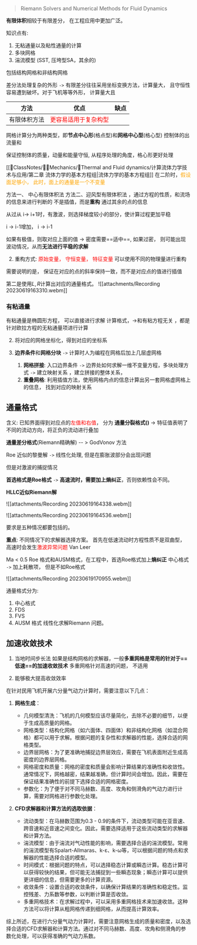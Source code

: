 
> Riemann Solvers and Numerical Methods for Fluid Dynamics

**有限体积**相较于有限差分， 在工程应用中更加广泛。

知识点有:
1. 无粘通量以及粘性通量的计算
2. 多块网格
3. 湍流模型 (SST, 压垮型SA，其余的)

包括结构网格和非结构网格

差分法处理复杂的外形 `->` 有限差分往往采用坐标变换方法，计算量大， 且守恒性容易遭到破坏。对于飞机等等外形， 计算量大且

| 方法         | 优点                                                                          | 缺点 |
| ------------ | ----------------------------------------------------------------------------- | ---- |
| 有限体积方法 | <mark style="background: transparent; color: red">更容易适用于复杂构型</mark> |      |


网格计算分为两种类型，即**节点中心形**(格点型)和**网格中心型**(格心型)
控制体的出流量和

保证控制体的质量，动量和能量守恒, 从程序处理的角度，格心形更好处理

[[📘ClassNotes/👨‍🔧Mechanics/🌊Thermal and Fluid dynamics/计算流体力学技术与应用/第二章 流体力学的基本方程组|流体力学的基本方程组]]
在二阶时，<mark style="background: transparent; color: orange">假设面足够小， 此时，面上的通量是一个不变量</mark>

方法一、 中心有限体积法
方法二、迎风型有限体积法 ，通过方程的性质，和流场的信息来进行判断的
不是插值，而是**重构** 通过其余的点的信息

从过从 i-> i+1时，有激波，则选择梯度较小的部分，使计算过程更加平稳

i -> i-1增加， i -> i-1 

如果有极值，则取对应上面的值 -> 密度需要==适中==, 如果过密， 则可能出现波动情况，从而**无法进行平稳的求解**

2. 重构方式: <mark style="background: transparent; color: red">原始变量， 守恒变量， 特征变量</mark>
可以使用不同的物理量进行重构

需要说明的是， 保证在对应的点的斜率保持一致，而不是对应点的值进行插值

第二是使用$L, R$计算出对应的通量格式。
![[attachments/Recording 20230619163310.webm]]

### 有粘通量
有粘通量是椭圆形方程， 可以直接进行求解
计算格式，->和有粘方程无关 ，都是针对欧拉方程的无粘通量项进行计算

2. 将对应的网格坐标化，得到对应的坐标系

3. **边界条件**和**网格分块** `->` 计算时人为编程在网格后加上几层虚网格
	1. **网格拼接**:  入口边界条件 `->` 边界处如何求解一维不变量方程，多块处理方式 `->` 建立映射关系 ，建立拼接的整体关系，
	2. **重叠网格**: 利用插值方法，使用网格内点的信息计算出另一套网格虚网格上的信息， 找到对应的映射关系
	
## 通量格式
含义: 已知界面得到对应点的<mark style="background: transparent; color: red">左值和右值</mark>， 分为
**通量分裂格式()** -> 特征值表明了不同的流动方向，将正负的流动进行叠加

**通量差分格式**(Riemann精确解) -- > GodVonov 方法

Roe 近似的黎曼解 `->` 线性化处理, 但是在膨胀波部分会出现问题

但是对激波的捕捉情况

**首选格式是Roe格式** `->` **高速流时，需要加上熵纠正**，否则依赖性会不同。 

**HLLC近似Riemann解**

![[attachments/Recording 20230619164338.webm]]

![[attachments/Recording 20230619164536.webm]]

要求是五种情况都要包括的。

**重点**: 不同情况下的求解器选择方案。
首先在低速流动时方程性质不是双曲型，
高速时会发生<mark style="background: transparent; color: red">激波异常问题</mark>
Van Leer 

Ma < 0.5  Roe 格式和AUSM格式，在工程中，首选Roe格式加上**熵纠正**
中心格式 `->` 加上耗散项， 但是不如Roe格式

![[attachments/Recording 20230619170955.webm]]

通量格式分为: 
1. 中心格式
2. FDS 
3. FVS 
4. AUSM 格式
线性化求解Riemann 问题。


## 加速收敛技术
1) 当地时间步长法
如果是结构网格的求解器，一般**多重网格是常用的针对于==低速==的加速收敛技术**
多重网格针对高速的问题， 不适用 

2) 能够极大提高收敛效率

在针对民用飞机开展六分量气动力计算时，需要注意以下几点：
1. **网格生成**：
    
    - 几何模型清洗：飞机的几何模型应该尽量简化，去除不必要的细节，以便于生成高质量的网格。
    - 网格类型：结构化网格（如六面体、四面体）和非结构化网格（如混合网格）都可以用于求解。根据问题的复杂性和求解器的性能，选择合适的网格类型。
    - 边界层网格：为了更准确地捕捉边界层效应，需要在飞机表面附近生成高密度的边界层网格。
    - 网格密度和质量：网格的密度和质量会影响计算结果的准确性和收敛性。通常情况下，网格越密，结果越准确，但计算时间会增加。因此，需要在保证结果准确性的前提下选择合适的网格密度。
    - 参数化：为了便于对不同马赫数、高度、攻角和侧滑角的气动力进行计算，需要对网格进行参数化处理。
2. **CFD求解器和计算方法的选取依据**：
    - 流动类型：在马赫数范围为0.3 - 0.9的条件下，流动类型可能在亚音速、跨音速和近音速之间变化。因此，需要选择适用于这些流动类型的求解器和计算方法。
    - 湍流模型：由于湍流对气动性能的影响，需要选择合适的湍流模型。常用的湍流模型有Spalart-Allmaras、k-ε、k-ω等，可以根据问题的特点和求解器的性能选择合适的模型。
    - 时间模式：根据问题的特点，可以选择稳态计算或瞬态计算。稳态计算可以获得较快的结果，但可能无法捕捉到一些瞬态现象；瞬态计算可以提供更详细的信息，但需要更多的计算资源。
    - 收敛条件：设置合适的收敛条件，以确保计算结果的准确性和稳定性。监控残差、力系数等参数，以判断计算是否收敛。
    - 多重网格技术：在求解过程中，可以采用多重网格技术来加速收敛。这种方法可以将计算从粗网格传递到细网格，从而提高计算效率。

综上所述，在进行六分量气动力计算时，需要注意网格生成的质量和密度，以及选择合适的CFD求解器和计算方法。通过对不同马赫数、高度、攻角和侧滑角的参数化处理，可以获得准确的气动力系数。

